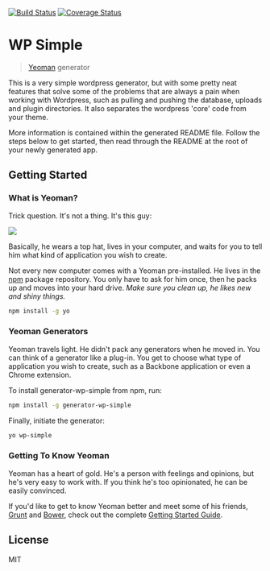 [![Build Status](https://travis-ci.org/derrickshowers/wp-simple.svg?branch=master)](https://travis-ci.org/derrickshowers/wp-simple.svg?branch=master)
[![Coverage Status](http://coveralls.io/repos/derrickshowers/wp-simple/badge.svg?branch=master&service=github)](http://coveralls.io/github/derrickshowers/wp-simple?branch=master)

# WP Simple

> [Yeoman](http://yeoman.io) generator

This is a very simple wordpress generator, but with some pretty neat features that solve some of the problems that are always a pain when working with Wordpress, such as pulling and pushing the database, uploads and plugin directories. It also separates the wordpress 'core' code from your theme.

More information is contained within the generated README file. Follow the steps below to get started, then read through the README at the root of your newly generated app.

## Getting Started

### What is Yeoman?

Trick question. It's not a thing. It's this guy:

![](http://i.imgur.com/JHaAlBJ.png)

Basically, he wears a top hat, lives in your computer, and waits for you to tell him what kind of application you wish to create.

Not every new computer comes with a Yeoman pre-installed. He lives in the [npm](https://npmjs.org) package repository. You only have to ask for him once, then he packs up and moves into your hard drive. *Make sure you clean up, he likes new and shiny things.*

```bash
npm install -g yo
```

### Yeoman Generators

Yeoman travels light. He didn't pack any generators when he moved in. You can think of a generator like a plug-in. You get to choose what type of application you wish to create, such as a Backbone application or even a Chrome extension.

To install generator-wp-simple from npm, run:

```bash
npm install -g generator-wp-simple
```

Finally, initiate the generator:

```bash
yo wp-simple
```

### Getting To Know Yeoman

Yeoman has a heart of gold. He's a person with feelings and opinions, but he's very easy to work with. If you think he's too opinionated, he can be easily convinced.

If you'd like to get to know Yeoman better and meet some of his friends, [Grunt](http://gruntjs.com) and [Bower](http://bower.io), check out the complete [Getting Started Guide](https://github.com/yeoman/yeoman/wiki/Getting-Started).


## License

MIT
